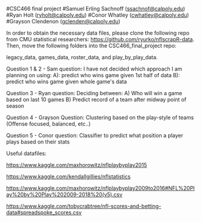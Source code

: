 #CSC466 final project
#Samuel Erling Sachnoff (ssachnof@calpoly.edu)
#Ryan Holt (ryholt@calpoly.edu)
#Conor Whatley (cwhatley@calpoly.edu)
#Grayson Clendenon (gclenden@calpoly.edu)

In order to obtain the necessary data files, please clone the following repo from CMU statistical researchers: https://github.com/ryurko/nflscrapR-data. Then, move the following folders into the CSC466_final_project repo:

legacy_data, games_data, roster_data, and play_by_play_data.


Question 1 & 2 - Sam question: I have not decided which approach I am planning on using: 
 A): predict who wins game given 1st half of data
 B): predict who wins game given whole game's data

Question 3 - Ryan question: Deciding between:
 A) Who will win a game based on last 10 games
 B) Predict record of a team after midway point of season
 
Question 4 - Grayson Question:
 Clustering based on the play-style of teams (Offense focused, balanced, etc..)
 
Question 5 - Conor question:
 Classifier to predict what position a player plays based on their stats


 
 Useful datafiles: 
 
 https://www.kaggle.com/maxhorowitz/nflplaybyplay2015
 
 https://www.kaggle.com/kendallgillies/nflstatistics
 
 https://www.kaggle.com/maxhorowitz/nflplaybyplay2009to2016#NFL%20Play%20by%20Play%202009-2018%20(v5).csv
 
 https://www.kaggle.com/tobycrabtree/nfl-scores-and-betting-data#spreadspoke_scores.csv

